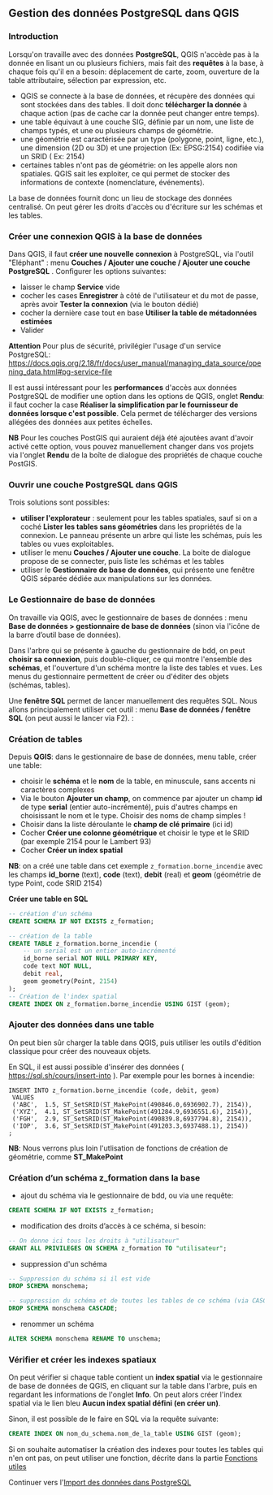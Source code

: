 ## Gestion des données PostgreSQL dans QGIS

### Introduction

Lorsqu'on travaille avec des données **PostgreSQL**, QGIS n'accède pas à la donnée en lisant un ou plusieurs fichiers, mais fait des **requêtes** à la base, à chaque fois qu'il en a besoin: déplacement de carte, zoom, ouverture de la table attributaire, sélection par expression, etc.

* QGIS se connecte à la base de données, et récupère des données qui sont stockées dans des tables. Il doit donc **télécharger la donnée** à chaque action (pas de cache car la donnée peut changer entre temps).
* une table équivaut à une couche SIG, définie par un nom, une liste de champs typés, et une ou plusieurs champs de géométrie.
* une géométrie est caractérisée par un type (polygone, point, ligne, etc.), une dimension (2D ou 3D) et une projection (Ex: EPSG:2154) codifiée via un SRID ( Ex: 2154)
* certaines tables n'ont pas de géométrie: on les appelle alors non spatiales. QGIS sait les exploiter, ce qui permet de stocker des informations de contexte (nomenclature, événements).

La base de données fournit donc un lieu de stockage des données centralisé. On peut gérer les droits d'accès ou d'écriture sur les schémas et les tables.


### Créer une connexion QGIS à la base de données

Dans QGIS, il faut **créer une nouvelle connexion** à PostgreSQL, via l'outil "Eléphant" : menu **Couches / Ajouter une couche / Ajouter une couche PostgreSQL** . Configurer les options suivantes:

* laisser le champ **Service** vide
* cocher les cases **Enregistrer** à côté de l'utilisateur et du mot de passe, après avoir **Tester la connexion** (via le bouton dédié)
* cocher la dernière case tout en base **Utiliser la table de métadonnées estimées**
* Valider

**Attention** Pour plus de sécurité, privilégier l'usage d'un service PostgreSQL: https://docs.qgis.org/2.18/fr/docs/user_manual/managing_data_source/opening_data.html#pg-service-file

Il est aussi intéressant pour les **performances** d'accès aux données PostgreSQL de modifier une option dans les options de QGIS, onglet **Rendu**: il faut cocher la case **Réaliser la simplification par le fournisseur de données lorsque c'est possible**. Cela permet de télécharger des versions allégées des données aux petites échelles.

**NB** Pour les couches PostGIS qui auraient déjà été ajoutées avant d'avoir activé cette option, vous pouvez manuellement changer dans vos projets via l'onglet **Rendu** de la boîte de dialogue des propriétés de chaque couche PostGIS.

### Ouvrir une couche PostgreSQL dans QGIS

Trois solutions sont possibles:

* **utiliser l'explorateur** : seulement pour les tables spatiales, sauf si on a coché **Lister les tables sans géométries** dans les propriétés de la connexion. Le panneau présente un arbre qui liste les schémas, puis les tables ou vues exploitables.
* utiliser le menu **Couches / Ajouter une couche**. La boite de dialogue propose de se connecter, puis liste les schémas et les tables
* utiliser le **Gestionnaire de base de données**, qui présente une fenêtre QGIS séparée dédiée aux manipulations sur les données.

### Le Gestionnaire de base de données

On travaille via QGIS, avec le gestionnaire de bases de données : menu **Base de données > gestionnaire de base de données** (sinon via l'icône de la barre d’outil base de données).

Dans l'arbre qui se présente à gauche du gestionnaire de bdd, on peut **choisir sa connexion**, puis double-cliquer, ce qui montre l'ensemble des **schémas**, et l'ouverture d'un schéma montre la liste des tables et vues. Les menus du gestionnaire permettent de créer ou d'éditer des objets (schémas, tables).

Une **fenêtre SQL** permet de lancer manuellement des requêtes SQL. Nous allons principalement utiliser cet outil : menu **Base de données / fenêtre SQL** (on peut aussi le lancer via F2). :

### Création de tables

Depuis **QGIS**: dans le gestionnaire de base de données, menu table, créer une table:

* choisir le **schéma** et le **nom** de la table, en minuscule, sans accents ni caractères complexes
* Via le bouton **Ajouter un champ**, on commence par ajouter un champ **id** de type **serial** (entier auto-incrémenté), puis d'autres champs en choisissant le nom et le type. Choisir des noms de champ simples !
* Choisir dans la liste déroulante le **champ de clé primaire** (ici id)
* Cocher **Créer une colonne géométrique** et choisir le type et le SRID (par exemple 2154 pour le Lambert 93)
* Cocher **Créer un index spatial**

**NB**: on a créé une table dans cet exemple `z_formation.borne_incendie` avec les champs **id_borne** (text), **code** (text), **debit** (real) et **geom** (géométrie de type Point, code SRID 2154)

**Créer une table en SQL**

```sql
-- création d'un schéma
CREATE SCHEMA IF NOT EXISTS z_formation;

-- création de la table
CREATE TABLE z_formation.borne_incendie (
    -- un serial est un entier auto-incrémenté
    id_borne serial NOT NULL PRIMARY KEY,
    code text NOT NULL,
    debit real,
    geom geometry(Point, 2154)
);
-- Création de l'index spatial
CREATE INDEX ON z_formation.borne_incendie USING GIST (geom);

```

### Ajouter des données dans une table

On peut bien sûr charger la table dans QGIS, puis utiliser les outils d'édition classique pour créer des nouveaux objets.

En SQL, il est aussi possible d'insérer des données ( https://sql.sh/cours/insert-into ). Par exemple pour les bornes à incendie:


```
INSERT INTO z_formation.borne_incendie (code, debit, geom)
 VALUES
 ('ABC',  1.5, ST_SetSRID(ST_MakePoint(490846.0,6936902.7), 2154)),
 ('XYZ',  4.1, ST_SetSRID(ST_MakePoint(491284.9,6936551.6), 2154)),
 ('FGH',  2.9, ST_SetSRID(ST_MakePoint(490839.8,6937794.8), 2154)),
 ('IOP',  3.6, ST_SetSRID(ST_MakePoint(491203.3,6937488.1), 2154))
;
```

**NB**: Nous verrons plus loin l'utlisation de fonctions de création de géométrie, comme **ST_MakePoint**


### Création d’un schéma z_formation dans la base

* ajout du schéma via le gestionnaire de bdd, ou via une requête:

```sql
CREATE SCHEMA IF NOT EXISTS z_formation;
```

* modification des droits d’accès à ce schéma, si besoin:

```sql
-- On donne ici tous les droits à "utilisateur"
GRANT ALL PRIVILEGES ON SCHEMA z_formation TO "utilisateur";
```

* suppression d'un schéma

```sql
-- Suppression du schéma si il est vide
DROP SCHEMA monschema;

-- suppression du schéma et de toutes les tables de ce schéma (via CASCADE) !!! ATTENTION !!!
DROP SCHEMA monschema CASCADE;
```

* renommer un schéma

```sql
ALTER SCHEMA monschema RENAME TO unschema;
```

### Vérifier et créer les indexes spatiaux

On peut vérifier si chaque table contient un **index spatial** via le gestionnaire de base de données de QGIS, en cliquant sur la table dans l'arbre, puis en regardant les informations de l'onglet **Info**. On peut alors créer l'index spatial via le lien bleu **Aucun index spatial défini (en créer un)**.

Sinon, il est possible de le faire en SQL via la requête suivante:

```sql
CREATE INDEX ON nom_du_schema.nom_de_la_table USING GIST (geom);
```

Si on souhaite automatiser la création des indexes pour toutes les tables qui n'en ont pas, on peut utiliser une fonction, décrite dans la partie [Fonctions utiles](./utils.md)

Continuer vers l'[Import des données dans PostgreSQL](./import_data.md)
